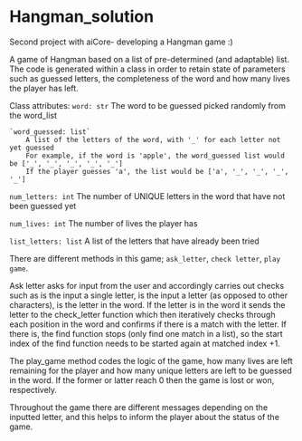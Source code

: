 # Hangman_solution

Second project with aiCore- developing a Hangman game :)

A game of Hangman based on a list of pre-determined (and adaptable) list. The code is generated within a class in order to retain state of parameters such as guessed letters, the completeness of the word and how many lives the player has left.

 Class attributes:
    `word: str`
        The word to be guessed picked randomly from the word_list
    
    `word_guessed: list`
        A list of the letters of the word, with '_' for each letter not yet guessed
        For example, if the word is 'apple', the word_guessed list would be ['_', '_', '_', '_', '_']
        If the player guesses 'a', the list would be ['a', '_', '_', '_', '_']
   
   `num_letters: int`
        The number of UNIQUE letters in the word that have not been guessed yet
   
   `num_lives: int`
        The number of lives the player has
   
   `list_letters: list`
        A list of the letters that have already been tried
    

There are different methods in this game; `ask_letter`, `check letter`, `play game`.

Ask letter asks for input from the user and accordingly carries out checks such as is the input a single letter, is the input a letter (as opposed to other characters), is the letter in the word. If the letter is in the word it sends the letter to the check_letter function which then iteratively checks through each position in the word and confirms if there is a match with the letter. If there is, the find function stops (only find one match in a list), so the start index of the find function needs to be started again at matched index +1.

The play_game method codes the logic of the game, how many lives are left remaining for the player and how many unique letters are left to be guessed in the word. If the former or latter reach 0 then the game is lost or won, respectively.

Throughout the game there are different messages depending on the inputted letter, and this helps to inform the player about the status of the game.

